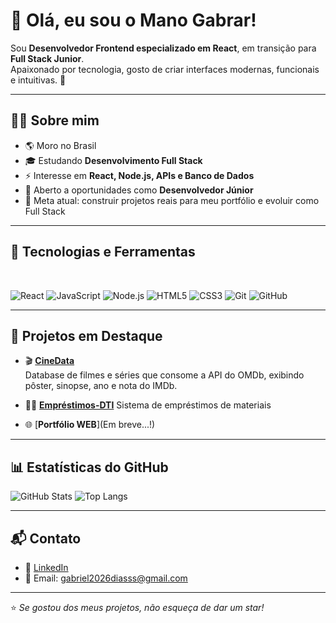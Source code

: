 # 👋 Olá, eu sou o Mano Gabrar!

Sou **Desenvolvedor Frontend especializado em React**, em transição para **Full Stack Junior**.  
Apaixonado por tecnologia, gosto de criar interfaces modernas, funcionais e intuitivas. 🚀

---

## 🧑‍💻 Sobre mim
- 🌎 Moro no Brasil
- 🎓 Estudando **Desenvolvimento Full Stack**
- ⚡ Interesse em **React, Node.js, APIs e Banco de Dados**
- 💼 Aberto a oportunidades como **Desenvolvedor Júnior**
- 🎯 Meta atual: construir projetos reais para meu portfólio e evoluir como Full Stack

---

## 🚀 Tecnologias e Ferramentas
<div style="display: inline_block"><br/>
  
![React](https://img.shields.io/badge/React-20232A?style=for-the-badge&logo=react&logoColor=61DAFB)
![JavaScript](https://img.shields.io/badge/JavaScript-F7DF1E?style=for-the-badge&logo=javascript&logoColor=black)
![Node.js](https://img.shields.io/badge/Node.js-43853D?style=for-the-badge&logo=node.js&logoColor=white)
![HTML5](https://img.shields.io/badge/HTML5-E34F26?style=for-the-badge&logo=html5&logoColor=white)
![CSS3](https://img.shields.io/badge/CSS3-1572B6?style=for-the-badge&logo=css3&logoColor=white)
![Git](https://img.shields.io/badge/Git-F05033?style=for-the-badge&logo=git&logoColor=white)
![GitHub](https://img.shields.io/badge/GitHub-100000?style=for-the-badge&logo=github&logoColor=white)

</div>

---

## 📌 Projetos em Destaque

- 🎬 [**CineData**](https://github.com/Gabrar/cine-data)  
  Database de filmes e séries que consome a API do OMDb, exibindo pôster, sinopse, ano e nota do IMDb.

- 👨‍🏫 [**Empréstimos-DTI**](https://github.com/Gabrar/emprestimos-professores)
  Sistema de empréstimos de materiais

- 🌐 [**Portfólio WEB**](Em breve...!)

---

## 📊 Estatísticas do GitHub

![GitHub Stats](https://github-readme-stats.vercel.app/api?username=seuusuario&show_icons=true&theme=radical)
![Top Langs](https://github-readme-stats.vercel.app/api/top-langs/?username=seuusuario&layout=compact&theme=radical)

---

## 📬 Contato
- 💼 [LinkedIn](https://www.linkedin.com/in/gabriel-dias-siqueira/)  
- 📧 Email: gabriel2026diasss@gmail.com 

---

⭐️ *Se gostou dos meus projetos, não esqueça de dar um star!*  
